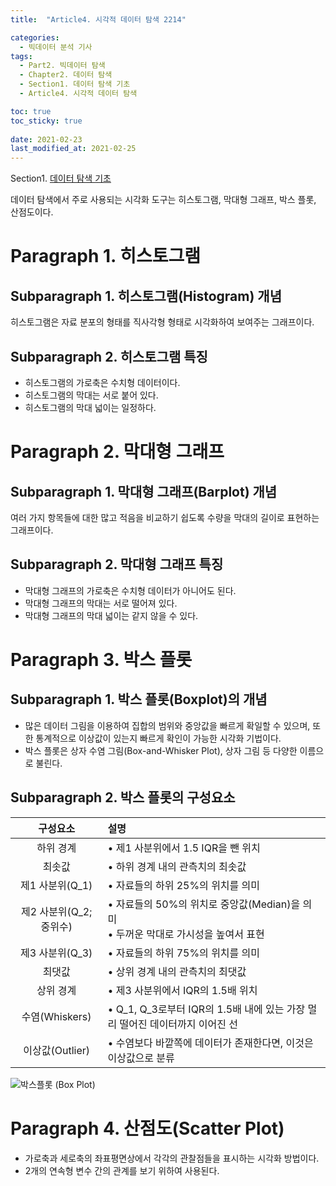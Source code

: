 ```yaml
---
title:  "Article4. 시각적 데이터 탐색 2214"

categories:
  - 빅데이터 분석 기사
tags: 
  - Part2. 빅데이터 탐색
  - Chapter2. 데이터 탐색
  - Section1. 데이터 탐색 기초
  - Article4. 시각적 데이터 탐색

toc: true
toc_sticky: true
 
date: 2021-02-23
last_modified_at: 2021-02-25
---
```


Section1. [데이터 탐색 기초]()

데이터 탐색에서 주로 사용되는 시각화 도구는 히스토그램, 막대형 그래프, 박스 플롯, 산점도이다.

# Paragraph 1. 히스토그램

## Subparagraph 1. 히스토그램(Histogram) 개념

히스토그램은 자료 분포의 형태를 직사각형 형태로 시각화하여 보여주는 그래프이다.

## Subparagraph 2. 히스토그램 특징

- 히스토그램의 가로축은 수치형 데이터이다.
- 히스토그램의 막대는 서로 붙어 있다.
- 히스토그램의 막대 넓이는 일정하다.

# Paragraph 2. 막대형 그래프

## Subparagraph 1. 막대형 그래프(Barplot) 개념

여러 가지 항목들에 대한 많고 적음을 비교하기 쉽도록 수량을 막대의 길이로 표현하는 그래프이다.

## Subparagraph 2. 막대형 그래프 특징

- 막대형 그래프의 가로축은 수치형 데이터가 아니어도 된다.
- 막대형 그래프의 막대는 서로 떨어져 있다.
- 막대형 그래프의 막대 넓이는 같지 않을 수 있다.

# Paragraph 3. 박스 플롯

## Subparagraph 1. 박스 플롯(Boxplot)의 개념

- 많은 데이터 그림을 이용하여 집합의 범위와 중앙값을 빠르게 확일할 수 있으며, 또한 통계적으로 이상값이 있는지 빠르게 확인이 가능한 시각화 기법이다.
- 박스 플롯은 상자 수염 그림(Box-and-Whisker Plot), 상자 그림 등 다양한 이름으로 불린다.

## Subparagraph 2. 박스 플롯의 구성요소

|        구성요소         | 설명                                                         |
| :---------------------: | :----------------------------------------------------------- |
|        하위 경계        | • 제1 사분위에서 1.5 IQR을 뺀 위치                           |
|         최솟값          | • 하위 경계 내의 관측치의 최솟값                             |
|     제1 사분위(Q_1)     | • 자료들의 하위 25%의 위치를 의미                            |
| 제2 사분위(Q_2; 중위수) | • 자료들의 50%의 위치로 중앙값(Median)을 의미<br />• 두꺼운 막대로 가시성을 높여서 표현 |
|     제3 사분위(Q_3)     | • 자료들의 하위 75%의 위치를 의미                            |
|         최댓값          | • 상위 경계 내의 관측치의 최댓값                             |
|        상위 경계        | • 제3 사분위에서 IQR의 1.5배 위치                            |
|     수염(Whiskers)      | • Q_1, Q_3로부터 IQR의 1.5배 내에 있는 가장 멀리 떨어진 데이터까지 이어진 선 |
|     이상값(Outlier)     | • 수염보다 바깥쪽에 데이터가 존재한다면, 이것은 이상값으로 분류 |

![박스플롯 (Box Plot)](https://blog.kakaocdn.net/dn/c9MeBt/btqyCLKiQ1z/hw9rIKHl3PyWF01JzyawzK/img.png)

# Paragraph 4. 산점도(Scatter Plot)

- 가로축과 세로축의 좌표평면상에서 각각의 관찰점들을 표시하는 시각화 방법이다.
- 2개의 연속형 변수 간의 관계를 보기 위하여 사용된다.

